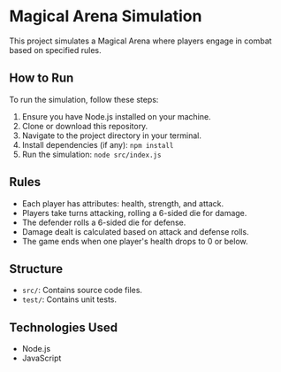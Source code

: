 # Magical Arena Simulation

This project simulates a Magical Arena where players engage in combat based on specified rules.

## How to Run

To run the simulation, follow these steps:

1. Ensure you have Node.js installed on your machine.
2. Clone or download this repository.
3. Navigate to the project directory in your terminal.
4. Install dependencies (if any): `npm install`
5. Run the simulation: `node src/index.js`

## Rules

- Each player has attributes: health, strength, and attack.
- Players take turns attacking, rolling a 6-sided die for damage.
- The defender rolls a 6-sided die for defense.
- Damage dealt is calculated based on attack and defense rolls.
- The game ends when one player's health drops to 0 or below.

## Structure

- `src/`: Contains source code files.
- `test/`: Contains unit tests.

## Technologies Used

- Node.js
- JavaScript

